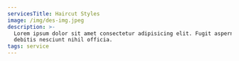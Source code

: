 ```yaml
---
servicesTitle: Haircut Styles
image: /img/des-img.jpeg
description: >-
  Lorem ipsum dolor sit amet consectetur adipisicing elit. Fugit aspernatur quo
  debitis nesciunt nihil officia.
tags: service
---
```


